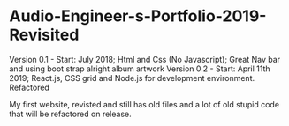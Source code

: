 # Audio-Engineer-s-Portfolio-2019-Revisited

Version 0.1 - Start: July 2018; Html and Css (No Javascript); Great Nav bar and using boot strap alright album artwork
Version 0.2 - Start: April 11th 2019; React.js, CSS grid and Node.js for development environment. Refactored 

My first website, revisted and still has old files and a lot of old stupid code that will be refactored on release.
